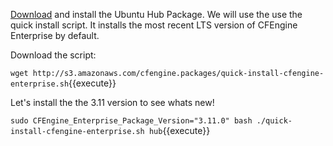 [Download](https://cfengine.com/product/cfengine-enterprise-free-25/) and install the Ubuntu Hub Package. We will use the use the quick install script. It installs the most recent LTS version of CFEngine Enterprise by default.

Download the script:

`wget http://s3.amazonaws.com/cfengine.packages/quick-install-cfengine-enterprise.sh`{{execute}}

Let's install the the 3.11 version to see whats new!

`sudo CFEngine_Enterprise_Package_Version="3.11.0" bash ./quick-install-cfengine-enterprise.sh hub`{{execute}}
